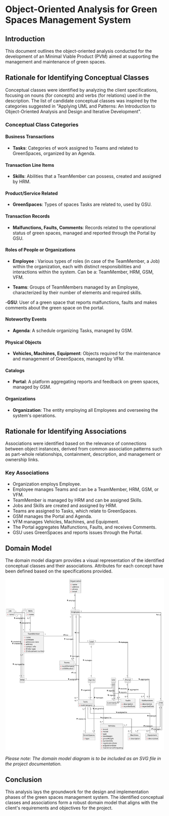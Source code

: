 # Object-Oriented Analysis for Green Spaces Management System

## Introduction

This document outlines the object-oriented analysis conducted for the development of an Minimal Viable Product (PVM) aimed at supporting the management and maintenance of green spaces. 

## Rationale for Identifying Conceptual Classes

Conceptual classes were identified by analyzing the client specifications, focusing on nouns (for concepts) and verbs (for relations) used in the description. The list of candidate conceptual classes was inspired by the categories suggested in "Applying UML and Patterns: An Introduction to Object-Oriented Analysis and Design and Iterative Development".

### Conceptual Class Categories

#### Business Transactions


- **Tasks**: Categories of work assigned to Teams and related to GreenSpaces, organized by an Agenda.

#### Transaction Line Items

- **Skills**: Abilities that a TeamMember can possess, created and assigned by HRM.

#### Product/Service Related

- **GreenSpaces**: Types of spaces Tasks are related to, used by GSU.

#### Transaction Records

- **Malfunctions, Faults, Comments**: Records related to the operational status of green spaces, managed and reported through the Portal by GSU.

#### Roles of People or Organizations

- **Employee** : Various types of roles (in case of the TeamMember, a Job) within the organization, each with distinct responsibilities and interactions within the system. Can be a: TeamMember, HRM, GSM, VFM.


- **Teams**: Groups of TeamMembers managed by an Employee, characterized by their number of elements and required skills.

-**GSU**: User of a green space that reports malfunctions, faults and makes comments about the green space on the portal.


#### Noteworthy Events

- **Agenda**: A schedule organizing Tasks, managed by GSM.

#### Physical Objects

- **Vehicles, Machines, Equipment**: Objects required for the maintenance and management of GreenSpaces, managed by VFM.

#### Catalogs

- **Portal**: A platform aggregating reports and feedback on green spaces, managed by GSM.

#### Organizations

- **Organization**: The entity employing all Employees and overseeing the system's operations.

## Rationale for Identifying Associations

Associations were identified based on the relevance of connections between object instances, derived from common association patterns such as part-whole relationships, containment, description, and management or ownership links.

### Key Associations

- Organization employs Employee.
- Employee manages Teams and can be a TeamMember, HRM, GSM, or VFM.
- TeamMember is managed by HRM and can be assigned Skills.
- Jobs and Skills are created and assigned by HRM.
- Teams are assigned to Tasks, which relate to GreenSpaces.
- GSM manages the Portal and Agenda.
- VFM manages Vehicles, Machines, and Equipment.
- The Portal aggregates Malfunctions, Faults, and receives Comments.
- GSU uses GreenSpaces and reports issues through the Portal.

## Domain Model

The domain model diagram provides a visual representation of the identified conceptual classes and their associations. Attributes for each concept have been defined based on the specifications provided.

![Domain Model](svg/project-domain-model.svg)

*Please note: The domain model diagram is to be included as an SVG file in the project documentation.*

## Conclusion

This analysis lays the groundwork for the design and implementation phases of the green spaces management system. The identified conceptual classes and associations form a robust domain model that aligns with the client's requirements and objectives for the project.

